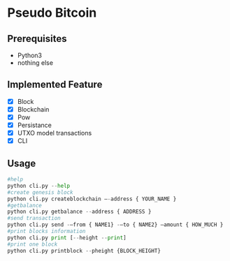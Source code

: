 # Pseudo Bitcoin

## Prerequisites
- Python3
- nothing else

## Implemented Feature
- [x] Block
- [x] Blockchain
- [x] Pow
- [x] Persistance
- [x] UTXO model transactions
- [x] CLI

## Usage
```python
#help
python cli.py --help
#create genesis block
python cli.py createblockchain –-address { YOUR_NAME }
#getbalance
python cli.py getbalance --address { ADDRESS }
#send transaction
python cli.py send -–from { NAME1} -–to { NAME2} –amount { HOW_MUCH }
#print blocks information
python cli.py print [--height --print]
#print one block
python cli.py printblock --pheight {BLOCK_HEIGHT}
```

